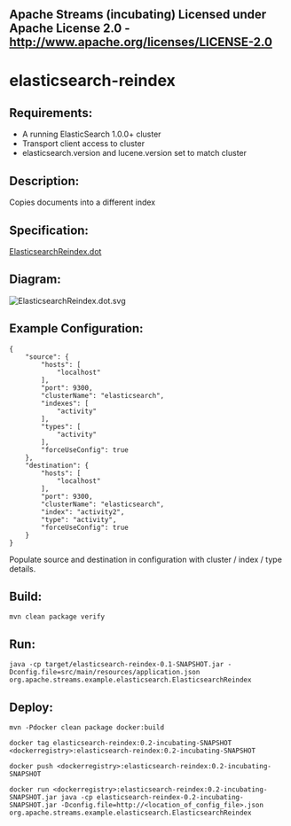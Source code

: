 Apache Streams (incubating)
Licensed under Apache License 2.0 - http://www.apache.org/licenses/LICENSE-2.0
--------------------------------------------------------------------------------

elasticsearch-reindex
==============================

Requirements:
-------------
 - A running ElasticSearch 1.0.0+ cluster
 - Transport client access to cluster
 - elasticsearch.version and lucene.version set to match cluster

Description:
------------
Copies documents into a different index

Specification:
-----------------

[ElasticsearchReindex.dot](src/main/resources/ElasticsearchReindex.dot "ElasticsearchReindex.dot" )

Diagram:
-----------------

![ElasticsearchReindex.dot.svg](./ElasticsearchReindex.dot.svg)

Example Configuration:
----------------------

    {
        "source": {
            "hosts": [
                "localhost"
            ],
            "port": 9300,
            "clusterName": "elasticsearch",
            "indexes": [
                "activity"
            ],
            "types": [
                "activity"
            ],
            "forceUseConfig": true
        },
        "destination": {
            "hosts": [
                "localhost"
            ],
            "port": 9300,
            "clusterName": "elasticsearch",
            "index": "activity2",
            "type": "activity",
            "forceUseConfig": true
        }
    }

Populate source and destination in configuration with cluster / index / type details.

Build:
---------

`mvn clean package verify`

Run:
--------

`java -cp target/elasticsearch-reindex-0.1-SNAPSHOT.jar -Dconfig.file=src/main/resources/application.json org.apache.streams.example.elasticsearch.ElasticsearchReindex`

Deploy:
--------
`mvn -Pdocker clean package docker:build`

`docker tag elasticsearch-reindex:0.2-incubating-SNAPSHOT <dockerregistry>:elasticsearch-reindex:0.2-incubating-SNAPSHOT`

`docker push <dockerregistry>:elasticsearch-reindex:0.2-incubating-SNAPSHOT`

`docker run <dockerregistry>:elasticsearch-reindex:0.2-incubating-SNAPSHOT.jar java -cp elasticsearch-reindex-0.2-incubating-SNAPSHOT.jar -Dconfig.file=http://<location_of_config_file>.json org.apache.streams.example.elasticsearch.ElasticsearchReindex`

